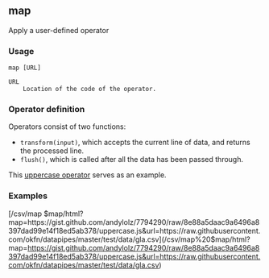## map

Apply a user-defined operator

### Usage

    map [URL]

    URL
        Location of the code of the operator.

### Operator definition

Operators consist of two functions:

 * `transform(input)`, which accepts the current line of data, and returns the processed line.
 * `flush()`, which is called after all the data has been passed through.

This [uppercase operator](https://gist.github.com/andylolz/7794290) serves as an example.

### Examples

[/csv/map $map/html?map=https://gist.github.com/andylolz/7794290/raw/8e88a5daac9a6496a8397dad99e14f18ed5ab378/uppercase.js&url=https://raw.githubusercontent.com/okfn/datapipes/master/test/data/gla.csv](/csv/map%20$map/html?map=https://gist.github.com/andylolz/7794290/raw/8e88a5daac9a6496a8397dad99e14f18ed5ab378/uppercase.js&url=https://raw.githubusercontent.com/okfn/datapipes/master/test/data/gla.csv)

